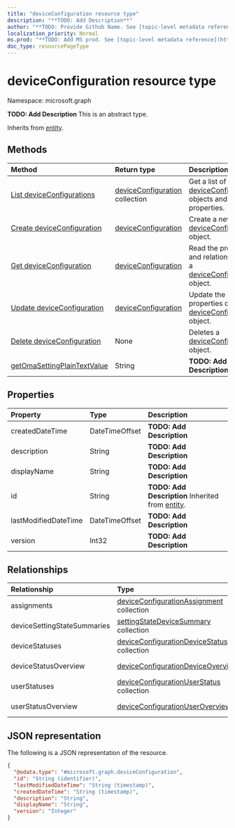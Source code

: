 ```yaml
---
title: "deviceConfiguration resource type"
description: "**TODO: Add Description**"
author: "**TODO: Provide Github Name. See [topic-level metadata reference](https://msgo.azurewebsites.net/add/document/guidelines/metadata.html#topic-level-metadata)**"
localization_priority: Normal
ms.prod: "**TODO: Add MS prod. See [topic-level metadata reference](https://msgo.azurewebsites.net/add/document/guidelines/metadata.html#topic-level-metadata)**"
doc_type: resourcePageType
---
```


# deviceConfiguration resource type

Namespace: microsoft.graph



**TODO: Add Description**
This is an abstract type.


Inherits from [entity](../resources/entity.md).

## Methods
|Method|Return type|Description|
|:---|:---|:---|
|[List deviceConfigurations](../api/intune-deviceconfiguration-list.md)|[deviceConfiguration](../resources/intune-deviceconfiguration.md) collection|Get a list of the [deviceConfiguration](../resources/intune-deviceconfiguration.md) objects and their properties.|
|[Create deviceConfiguration](../api/intune-deviceconfiguration-create.md)|[deviceConfiguration](../resources/intune-deviceconfiguration.md)|Create a new [deviceConfiguration](../resources/intune-deviceconfiguration.md) object.|
|[Get deviceConfiguration](../api/intune-deviceconfiguration-get.md)|[deviceConfiguration](../resources/intune-deviceconfiguration.md)|Read the properties and relationships of a [deviceConfiguration](../resources/intune-deviceconfiguration.md) object.|
|[Update deviceConfiguration](../api/intune-deviceconfiguration-update.md)|[deviceConfiguration](../resources/intune-deviceconfiguration.md)|Update the properties of a [deviceConfiguration](../resources/intune-deviceconfiguration.md) object.|
|[Delete deviceConfiguration](../api/intune-deviceconfiguration-delete.md)|None|Deletes a [deviceConfiguration](../resources/intune-deviceconfiguration.md) object.|
|[getOmaSettingPlainTextValue](../api/intune-deviceconfiguration-getomasettingplaintextvalue.md)|String|**TODO: Add Description**|

## Properties
|Property|Type|Description|
|:---|:---|:---|
|createdDateTime|DateTimeOffset|**TODO: Add Description**|
|description|String|**TODO: Add Description**|
|displayName|String|**TODO: Add Description**|
|id|String|**TODO: Add Description** Inherited from [entity](../resources/entity.md).|
|lastModifiedDateTime|DateTimeOffset|**TODO: Add Description**|
|version|Int32|**TODO: Add Description**|

## Relationships
|Relationship|Type|Description|
|:---|:---|:---|
|assignments|[deviceConfigurationAssignment](../resources/intune-deviceconfigurationassignment.md) collection|**TODO: Add Description**|
|deviceSettingStateSummaries|[settingStateDeviceSummary](../resources/intune-settingstatedevicesummary.md) collection|**TODO: Add Description**|
|deviceStatuses|[deviceConfigurationDeviceStatus](../resources/intune-deviceconfigurationdevicestatus.md) collection|**TODO: Add Description**|
|deviceStatusOverview|[deviceConfigurationDeviceOverview](../resources/intune-deviceconfigurationdeviceoverview.md)|**TODO: Add Description**|
|userStatuses|[deviceConfigurationUserStatus](../resources/intune-deviceconfigurationuserstatus.md) collection|**TODO: Add Description**|
|userStatusOverview|[deviceConfigurationUserOverview](../resources/intune-deviceconfigurationuseroverview.md)|**TODO: Add Description**|

## JSON representation
The following is a JSON representation of the resource.
<!-- {
  "blockType": "resource",
  "keyProperty": "id",
  "@odata.type": "microsoft.graph.deviceConfiguration",
  "baseType": "microsoft.graph.entity",
  "openType": false
}
-->
``` json
{
  "@odata.type": "#microsoft.graph.deviceConfiguration",
  "id": "String (identifier)",
  "lastModifiedDateTime": "String (timestamp)",
  "createdDateTime": "String (timestamp)",
  "description": "String",
  "displayName": "String",
  "version": "Integer"
}
```

